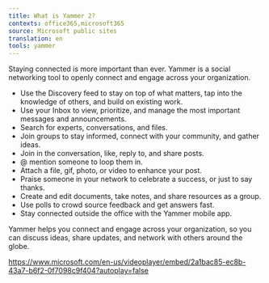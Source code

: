 ```yaml
---
title: What is Yammer 2?
contexts: office365,microsoft365
source: Microsoft public sites
translation: en
tools: yammer
---
```


Staying connected is more important than ever\. Yammer is a social networking tool to openly connect and engage across your organization\.

- Use the Discovery feed to stay on top of what matters, tap into the knowledge of others, and build on existing work\.
- Use your Inbox to view, prioritize, and manage the most important messages and announcements\.
- Search for experts, conversations, and files\.
- Join groups to stay informed, connect with your community, and gather ideas\.
- Join in the conversation, like, reply to, and share posts\.
- @ mention someone to loop them in\.
- Attach a file, gif, photo, or video to enhance your post\.
- Praise someone in your network to celebrate a success, or just to say thanks\.
- Create and edit documents, take notes, and share resources as a group\.
- Use polls to crowd source feedback and get answers fast\.
- Stay connected outside the office with the Yammer mobile app\.

Yammer helps you connect and engage across your organization, so you can discuss ideas, share updates, and network with others around the globe\.

[https://www\.microsoft\.com/en\-us/videoplayer/embed/2a1bac85\-ec8b\-43a7\-b6f2\-0f7098c9f404?autoplay=false](https://www.microsoft.com/en-us/videoplayer/embed/2a1bac85-ec8b-43a7-b6f2-0f7098c9f404?autoplay=false) 

